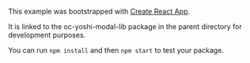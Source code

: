 This example was bootstrapped with [Create React App](https://github.com/facebook/create-react-app).

It is linked to the oc-yoshi-modal-lib package in the parent directory for development purposes.

You can run `npm install` and then `npm start` to test your package.
